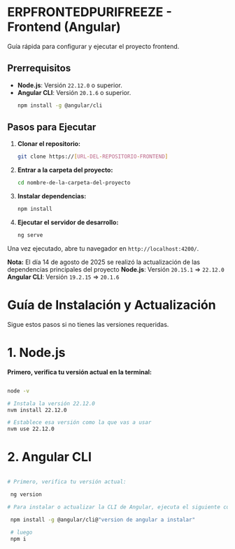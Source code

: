 

# ERPFRONTEDPURIFREEZE - Frontend (Angular)

Guía rápida para configurar y ejecutar el proyecto frontend.

## Prerrequisitos

*   **Node.js**: Versión `22.12.0` o superior.
*   **Angular CLI**: Versión `20.1.6` o superior.
    ```bash
    npm install -g @angular/cli
    ```

## Pasos para Ejecutar

1.  **Clonar el repositorio:**
    ```bash
    git clone https://[URL-DEL-REPOSITORIO-FRONTEND]
    ```

2.  **Entrar a la carpeta del proyecto:**
    ```bash
    cd nombre-de-la-carpeta-del-proyecto
    ```

3.  **Instalar dependencias:**
    ```bash
    npm install
    ```

4.  **Ejecutar el servidor de desarrollo:**
    ```bash
    ng serve
    ```

Una vez ejecutado, abre tu navegador en `http://localhost:4200/`.

**Nota:** El día 14 de agosto de 2025 se realizó la actualización de las dependencias principales del proyecto
    **Node.js**: Versión `20.15.1` => `22.12.0`
    **Angular CLI**: Versión `19.2.15` => `20.1.6`


# Guía de Instalación y Actualización

Sigue estos pasos si no tienes las versiones requeridas.

# 1. Node.js

**Primero, verifica tu versión actual en la terminal:**
```bash

node -v

# Instala la versión 22.12.0
nvm install 22.12.0

# Establece esa versión como la que vas a usar
nvm use 22.12.0

```

# 2. Angular CLI
```bash

# Primero, verifica tu versión actual:

 ng version

# Para instalar o actualizar la CLI de Angular, ejecuta el siguiente comando:

 npm install -g @angular/cli@"version de angular a instalar"

 # luego 
 npm i
```





